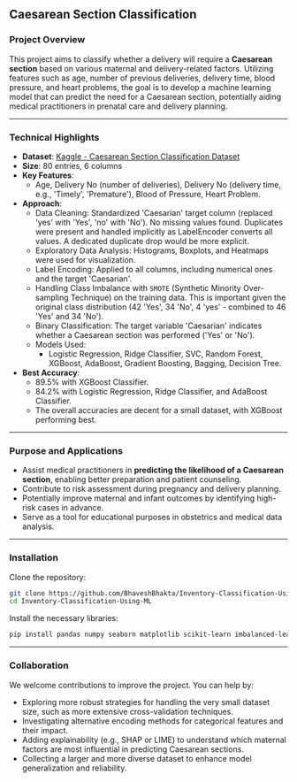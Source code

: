 ## Caesarean Section Classification

### Project Overview

This project aims to classify whether a delivery will require a **Caesarean section** based on various maternal and delivery-related factors. Utilizing features such as age, number of previous deliveries, delivery time, blood pressure, and heart problems, the goal is to develop a machine learning model that can predict the need for a Caesarean section, potentially aiding medical practitioners in prenatal care and delivery planning.

-----

### Technical Highlights

  * **Dataset**: [Kaggle - Caesarean Section Classification Dataset](https://www.kaggle.com/datasets/amir75/caesarean-section-classification)
  * **Size**: 80 entries, 6 columns
  * **Key Features**:
      * Age, Delivery No (number of deliveries), Delivery No (delivery time, e.g., 'Timely', 'Premature'), Blood of Pressure, Heart Problem.
  * **Approach**:
      * Data Cleaning: Standardized 'Caesarian' target column (replaced 'yes' with 'Yes', 'no' with 'No'). No missing values found. Duplicates were present and handled implicitly as LabelEncoder converts all values. A dedicated duplicate drop would be more explicit.
      * Exploratory Data Analysis: Histograms, Boxplots, and Heatmaps were used for visualization.
      * Label Encoding: Applied to all columns, including numerical ones and the target 'Caesarian'.
      * Handling Class Imbalance with `SMOTE` (Synthetic Minority Over-sampling Technique) on the training data. This is important given the original class distribution (42 'Yes', 34 'No', 4 'yes' - combined to 46 'Yes' and 34 'No').
      * Binary Classification: The target variable 'Caesarian' indicates whether a Caesarean section was performed ('Yes' or 'No').
      * Models Used:
          * Logistic Regression, Ridge Classifier, SVC, Random Forest, XGBoost, AdaBoost, Gradient Boosting, Bagging, Decision Tree.
  * **Best Accuracy**:
      * 89.5% with XGBoost Classifier.
      * 84.2% with Logistic Regression, Ridge Classifier, and AdaBoost Classifier.
      * The overall accuracies are decent for a small dataset, with XGBoost performing best.

-----

### Purpose and Applications

  * Assist medical practitioners in **predicting the likelihood of a Caesarean section**, enabling better preparation and patient counseling.
  * Contribute to risk assessment during pregnancy and delivery planning.
  * Potentially improve maternal and infant outcomes by identifying high-risk cases in advance.
  * Serve as a tool for educational purposes in obstetrics and medical data analysis.

-----

### Installation

Clone the repository:

```bash
git clone https://github.com/BhaveshBhakta/Inventory-Classification-Using-ML.git
cd Inventory-Classification-Using-ML
```

Install the necessary libraries:

```bash
pip install pandas numpy seaborn matplotlib scikit-learn imbalanced-learn xgboost
```

-----

### Collaboration

We welcome contributions to improve the project. You can help by:

  * Exploring more robust strategies for handling the very small dataset size, such as more extensive cross-validation techniques.
  * Investigating alternative encoding methods for categorical features and their impact.
  * Adding explainability (e.g., SHAP or LIME) to understand which maternal factors are most influential in predicting Caesarean sections.
  * Collecting a larger and more diverse dataset to enhance model generalization and reliability.
